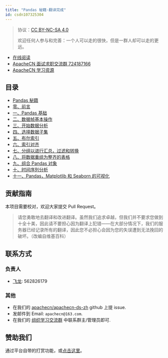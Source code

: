 ```yaml
---
title: "Pandas 秘籍·翻译完成"
id: csdn107325304
---
```


> 协议：[CC BY-NC-SA 4.0](http://creativecommons.org/licenses/by-nc-sa/4.0/)
> 
> 欢迎任何人参与和完善：一个人可以走的很快，但是一群人却可以走的更远。

*   [在线阅读](https://ds.apachecn.org/)
*   [ApacheCN 面试求职交流群 724187166](https://jq.qq.com/?_wv=1027&k=54ujcL3)
*   [ApacheCN 学习资源](http://www.apachecn.org/)

## 目录

*   [Pandas 秘籍](https://github.com/apachecn/apachecn-ds-zh/blob/master/docs/pandas-cookbook/README.md)
*   [零、前言](https://github.com/apachecn/apachecn-ds-zh/blob/master/docs/pandas-cookbook/ch00.md)
*   [一、Pandas 基础](https://github.com/apachecn/apachecn-ds-zh/blob/master/docs/pandas-cookbook/ch01.md)
*   [二、数据帧基本操作](https://github.com/apachecn/apachecn-ds-zh/blob/master/docs/pandas-cookbook/ch02.md)
*   [三、开始数据分析](https://github.com/apachecn/apachecn-ds-zh/blob/master/docs/pandas-cookbook/ch03.md)
*   [四、选择数据子集](https://github.com/apachecn/apachecn-ds-zh/blob/master/docs/pandas-cookbook/ch04.md)
*   [五、布尔索引](https://github.com/apachecn/apachecn-ds-zh/blob/master/docs/pandas-cookbook/ch05.md)
*   [六、索引对齐](https://github.com/apachecn/apachecn-ds-zh/blob/master/docs/pandas-cookbook/ch06.md)
*   [七、分组以进行汇总，过滤和转换](https://github.com/apachecn/apachecn-ds-zh/blob/master/docs/pandas-cookbook/ch07.md)
*   [八、将数据重组为整齐的表格](https://github.com/apachecn/apachecn-ds-zh/blob/master/docs/pandas-cookbook/ch08.md)
*   [九、组合 Pandas 对象](https://github.com/apachecn/apachecn-ds-zh/blob/master/docs/pandas-cookbook/ch09.md)
*   [十、时间序列分析](https://github.com/apachecn/apachecn-ds-zh/blob/master/docs/pandas-cookbook/ch10.md)
*   [十一、Pandas，Matplotlib 和 Seaborn 的可视化](https://github.com/apachecn/apachecn-ds-zh/blob/master/docs/pandas-cookbook/ch11.md)

## 贡献指南

本项目需要校对，欢迎大家提交 Pull Request。

> 请您勇敢地去翻译和改进翻译。虽然我们追求卓越，但我们并不要求您做到十全十美，因此请不要担心因为翻译上犯错——在大部分情况下，我们的服务器已经记录所有的翻译，因此您不必担心会因为您的失误遭到无法挽回的破坏。（改编自维基百科）

## 联系方式

### 负责人

*   [飞龙](https://github.com/wizardforcel): 562826179

### 其他

*   在我们的 [apachecn/apachecn-ds-zh](https://github.com/apachecn/apachecn-ds-zh) github 上提 issue.
*   发邮件到 Email: `apachecn@163.com`.
*   在我们的 [组织学习交流群](http://www.apachecn.org/organization/348.html) 中联系群主/管理员即可.

## 赞助我们

通过平台自带的打赏功能，或[点击这里](https://imgconvert.csdnimg.cn/aHR0cDovL2hvbWUuYXBhY2hlY24ub3JnL2ltZy9hYm91dC9kb25hdGUuanBn?x-oss-process=image/format,png)。